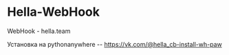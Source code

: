 # Hella-WebHook
WebHook - hella.team

Установка на pythonanywhere -- https://vk.com/@hella_cb-install-wh-paw
